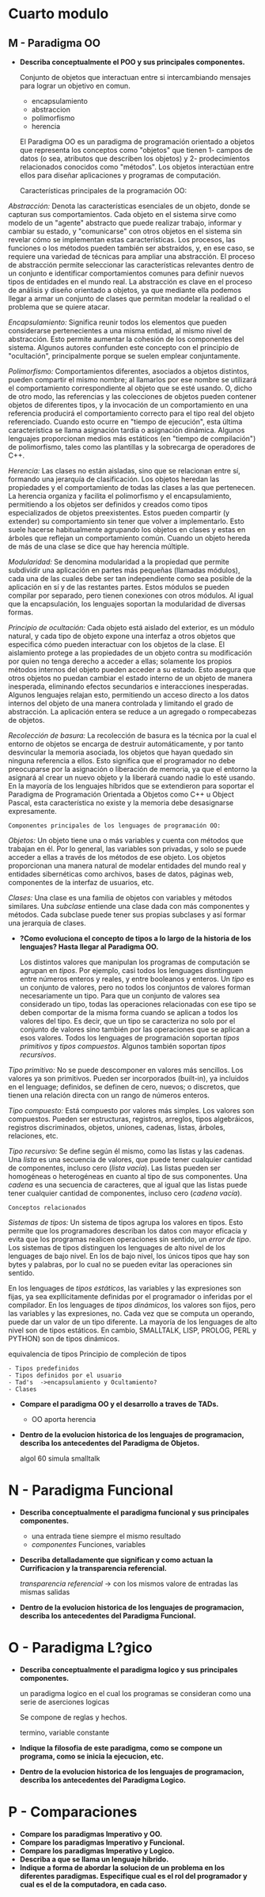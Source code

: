 # Cuarto modulo

## M - Paradigma OO

- **Describa conceptualmente el POO y sus principales componentes.**

	Conjunto de objetos que interactuan entre si intercambiando
	mensajes para lograr un objetivo en comun.
	 - encapsulamiento
	 - abstraccion
	 - polimorfismo
	 - herencia

	El Paradigma OO es un paradigma de programación orientado a objetos que representa los conceptos como "objetos" que tienen 1- campos de datos (o sea, atributos que describen los objetos) y 2- prodecimientos relacionados conocidos como "métodos". Los objetos interactúan entre ellos para diseñar aplicaciones y programas de computación.

	Características principales de la programación OO:

*Abstracción:*
Denota las características esenciales de un objeto, donde se capturan sus comportamientos. Cada objeto en el sistema sirve como modelo de un "agente" abstracto que puede realizar trabajo, informar y cambiar su estado, y "comunicarse" con otros objetos en el sistema sin revelar cómo se implementan estas características. Los procesos, las funciones o los métodos pueden también ser abstraídos, y, en ese caso, se requiere una variedad de técnicas para ampliar una abstracción. El proceso de abstracción permite seleccionar las características relevantes dentro de un conjunto e identificar comportamientos comunes para definir nuevos tipos de entidades en el mundo real. La abstracción es clave en el proceso de análisis y diseño orientado a objetos, ya que mediante ella podemos llegar a armar un conjunto de clases que permitan modelar la realidad o el problema que se quiere atacar.

*Encapsulamiento:*
Significa reunir todos los elementos que pueden considerarse pertenecientes a una misma entidad, al mismo nivel de abstracción. Esto permite aumentar la cohesión de los componentes del sistema. Algunos autores confunden este concepto con el principio de "ocultación", principalmente porque se suelen emplear conjuntamente.

*Polimorfismo:*
Comportamientos diferentes, asociados a objetos distintos, pueden compartir el mismo nombre; al llamarlos por ese nombre se utilizará el comportamiento correspondiente al objeto que se esté usando. O, dicho de otro modo, las referencias y las colecciones de objetos pueden contener objetos de diferentes tipos, y la invocación de un comportamiento en una referencia producirá el comportamiento correcto para el tipo real del objeto referenciado. Cuando esto ocurre en "tiempo de ejecución", esta última característica se llama asignación tardía o asignación dinámica. Algunos lenguajes proporcionan medios más estáticos (en "tiempo de compilación") de polimorfismo, tales como las plantillas y la sobrecarga de operadores de C++.

*Herencia:*
Las clases no están aisladas, sino que se relacionan entre sí, formando una jerarquía de clasificación. Los objetos heredan las propiedades y el comportamiento de todas las clases a las que pertenecen. La herencia organiza y facilita el polimorfismo y el encapsulamiento, permitiendo a los objetos ser definidos y creados como tipos especializados de objetos preexistentes. Estos pueden compartir (y extender) su comportamiento sin tener que volver a implementarlo. Esto suele hacerse habitualmente agrupando los objetos en clases y estas en árboles que reflejan un comportamiento común. Cuando un objeto hereda de más de una clase se dice que hay herencia múltiple.

*Modularidad:*
Se denomina modularidad a la propiedad que permite subdividir una aplicación en partes más pequeñas (llamadas módulos), cada una de las cuales debe ser tan independiente como sea posible de la aplicación en sí y de las restantes partes. Estos módulos se pueden compilar por separado, pero tienen conexiones con otros módulos. Al igual que la encapsulación, los lenguajes soportan la modularidad de diversas formas.

*Principio de ocultación:* 
Cada objeto está aislado del exterior, es un módulo natural, y cada tipo de objeto expone una interfaz a otros objetos que especifica cómo pueden interactuar con los objetos de la clase. El aislamiento protege a las propiedades de un objeto contra su modificación por quien no tenga derecho a acceder a ellas; solamente los propios métodos internos del objeto pueden acceder a su estado. Esto asegura que otros objetos no puedan cambiar el estado interno de un objeto de manera inesperada, eliminando efectos secundarios e interacciones inesperadas. Algunos lenguajes relajan esto, permitiendo un acceso directo a los datos internos del objeto de una manera controlada y limitando el grado de abstracción. La aplicación entera se reduce a un agregado o rompecabezas de objetos.

*Recolección de basura:*
La recolección de basura es la técnica por la cual el entorno de objetos se encarga de destruir automáticamente, y por tanto desvincular la memoria asociada, los objetos que hayan quedado sin ninguna referencia a ellos. Esto significa que el programador no debe preocuparse por la asignación o liberación de memoria, ya que el entorno la asignará al crear un nuevo objeto y la liberará cuando nadie lo esté usando. En la mayoría de los lenguajes híbridos que se extendieron para soportar el Paradigma de Programación Orientada a Objetos como C++ u Object Pascal, esta característica no existe y la memoria debe desasignarse expresamente.

	Componentes principales de los lenguages de programación OO:
	
*Objetos:*
Un objeto tiene una o más variables y cuenta con métodos que trabajan en él. Por lo general, las variables son privadas, y solo se puede acceder a ellas a través de los métodos de ese objeto. Los objetos proporcionan una manera natural de modelar entidades del mundo real y entidades sibernéticas como archivos, bases de datos, páginas web, componentes de la interfaz de usuarios, etc.

*Clases:*
Una clase es una familia de objetos con variables y métodos similares. Una *subclase* entiende una clase dada con más componentes y métodos. Cada subclase puede tener sus propias subclases y así formar una jerarquía de clases.

 
 
- **?Como evoluciona el concepto de tipos a lo largo de la historia de
    los lenguajes? Hasta llegar al Paradigma OO.**

	Los distintos valores que manipulan los programas de computación se agrupan en *tipos*. Por ejemplo, casi todos los lenguages disntinguen entre números enteros y reales, y entre booleanos y enteros. Un *tipo* es un conjunto de valores, pero no todos los conjuntos de valores forman necesariamente un tipo. Para que un conjunto de valores sea considerado un tipo, todas las operaciones relacionadas con ese tipo se deben comportar de la misma forma cuando se aplican a todos los valores del tipo. Es decir, que un tipo se caracteriza no solo por el conjunto de valores sino también por las operaciones que se aplican a esos valores.
	Todos los lenguages de programación soportan *tipos primitivos* y *tipos compuestos*. Algunos también soportan *tipos recursivos*.
	
*Tipo primitivo:*
No se puede descomponer en valores más sencillos. Los valores ya son primitivos. Pueden ser incorporados (built-in), ya incluidos en el lenguage; definidos, se definen de cero, nuevos; o discretos, que tienen una relación directa con un rango de números enteros.

*Tipo compuesto:*
Está compuesto por valores más simples. Los valores son compuestos. Pueden ser estructuras, registros, arreglos, tipos algebráicos, registros discriminados, objetos, uniones, cadenas, listas, árboles, relaciones, etc.

*Tipo recursivo:*
Se define según él mismo, como las listas y las cadenas. Una *lista* es una secuencia de valores, que puede tener cualquier cantidad de componentes, incluso cero (*lista vacía*). Las listas pueden ser homogéneas o heterogéneas en cuanto al tipo de sus componentes. Una *cadena* es una secuencia de caracteres, que al igual que las listas puede tener cualquier cantidad de componentes, incluso cero (*cadena vacía*).

	Conceptos relacionados
	
*Sistemas de tipos:*
Un sistema de tipos agrupa los valores en tipos. Esto permite que los programadores describan los datos con mayor eficacia y evita que los programas realicen operaciones sin sentido, un *error de tipo*. Los sistemas de tipos distinguen los lenguages de alto nivel de los lenguages de bajo nivel. En los de bajo nivel, los únicos tipos que hay son bytes y palabras, por lo cual no se pueden evitar las operaciones sin sentido.

En los lenguages de *tipos estáticos*, las variables y las expresiones son fijas, ya sea expllícitamente definidas por el programador o inferidas por el compilador. En los lenguages de *tipos dinámicos*, los valores son fijos, pero las variables y las expresiones, no. Cada vez que se computa un operando, puede dar un valor de un tipo diferente. La mayoría de los lenguages de alto nivel son de tipos estáticos. En cambio, SMALLTALK, LISP, PROLOG, PERL y PYTHON) son de tipos dinámicos.

equivalencia de tipos
Principio de compleción de tipos

	- Tipos predefinidos
	- Tipos definidos por el usuario
	- Tad's  ->encapsulamiento y Ocultamiento?
	- Clases
		
- **Compare el paradigma OO y el desarrollo a traves de TADs.**
 
	 - OO aporta herencia
	 
- **Dentro de la evolucion historica de los lenguajes de programacion,
    describa los antecedentes del Paradigma de Objetos.**
	
	algol 60
	simula
	smalltalk
	

# N - Paradigma Funcional

- **Describa conceptualmente el paradigma funcional y sus principales
    componentes.**
	
	- una entrada tiene siempre el mismo resultado
	- *componentes* Funciones, variables
	
- **Describa detalladamente que significan y como actuan la
    Currificacion y la transparencia referencial.**    
	
	
	*transparencia referencial* -> con los mismos valore de entradas
     las mismas salidas
	
- **Dentro de la evolucion historica de los lenguajes de programacion,
    describa los antecedentes del Paradigma Funcional.**
	

# O - Paradigma L?gico

- **Describa conceptualmente el paradigma logico y sus principales
    componentes.**
	
	un paradigma logico en el cual los programas se consideran como
	una serie de aserciones logicas
	
	Se compone de reglas y hechos.
	
	termino, variable constante
	
- **Indique la filosofia de este paradigma, como se compone un
    programa, como se inicia la ejecucion, etc.** 	
	
- **Dentro de la evolucion historica de los lenguajes de programacion,
    describa los antecedentes del Paradigma Logico.**
	

# P - Comparaciones

- **Compare los paradigmas Imperativo y OO.**
- **Compare los paradigmas Imperativo y Funcional.**
- **Compare los paradigmas Imperativo y Logico.**
- **Describa a que se llama un lenguaje hibrido.**  
- **Indique a forma de abordar la solucion de un problema en los
    diferentes paradigmas. Especifique cual es el rol del programador y cual es el de la
    computadora, en cada caso.**
